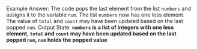 Example Answer:
The code pops the last element from the list `numbers` and assigns it to the variable `num`. The list `numbers` now has one less element. The value of `total` and `count` may have been updated based on the last popped `num`. 
Output State: **`numbers` is a list of integers with one less element, `total` and `count` may have been updated based on the last popped `num`, `num` holds the popped value**